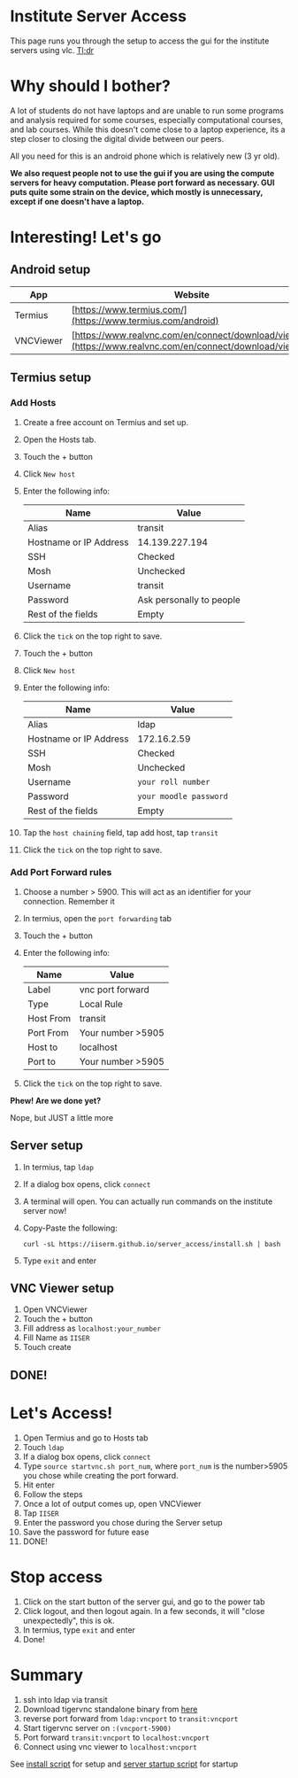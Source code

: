 # Institute Server Access

This page runs you through the setup to access the gui for the institute servers using vlc. [Tl;dr](#summary)

# Why should I bother?

A lot of students do not have laptops and are unable to run some programs and analysis required for some courses, especially computational courses, and lab courses. While this doesn't come close to a laptop experience, its a step closer to closing the digital divide between our peers.

All you need for this is an android phone which is relatively new (3 yr old).

**We also request people not to use the gui if you are using the compute servers for heavy computation. Please port forward as necessary. GUI puts quite some strain on the device, which mostly is unnecessary, except if one doesn't have a laptop.**

# Interesting! Let's go

## Android setup

| App       | Website                                                                                                    |
| --------- | ---------------------------------------------------------------------------------------------------------- |
| Termius   | [https://www.termius.com/](https://www.termius.com/android)                                                |
| VNCViewer | [https://www.realvnc.com/en/connect/download/viewer/](https://www.realvnc.com/en/connect/download/viewer/) |

## Termius setup

### Add Hosts

1. Create a free account on Termius and set up.
2. Open the Hosts tab.
3. Touch the + button
4. Click `New host`
5. Enter the following info:

    | Name                   | Value                    |
    | ---------------------- | ------------------------ |
    | Alias                  | transit                  |
    | Hostname or IP Address | 14.139.227.194           |
    | SSH                    | Checked                  |
    | Mosh                   | Unchecked                |
    | Username               | transit                  |
    | Password               | Ask personally to people |
    | Rest of the fields     | Empty                    |

6. Click the `tick` on the top right to save.
7. Touch the + button
8. Click `New host`
9. Enter the following info:

    | Name                   | Value                  |
    | ---------------------- | ---------------------- |
    | Alias                  | ldap                   |
    | Hostname or IP Address | 172.16.2.59            |
    | SSH                    | Checked                |
    | Mosh                   | Unchecked              |
    | Username               | `your roll number`     |
    | Password               | `your moodle password` |
    | Rest of the fields     | Empty                  |

10. Tap the `host chaining` field, tap add host, tap `transit`
11. Click the `tick` on the top right to save.

### Add Port Forward rules

1. Choose a number > 5900. This will act as an identifier for your connection. Remember it
2. In termius, open the `port forwarding` tab
3. Touch the + button
4. Enter the following info:

    | Name      | Value             |
    | --------- | ----------------- |
    | Label     | vnc port forward  |
    | Type      | Local Rule        |
    | Host From | transit           |
    | Port From | Your number >5905 |
    | Host to   | localhost         |
    | Port to   | Your number >5905 |

5. Click the `tick` on the top right to save.

**Phew! Are we done yet?**

Nope, but JUST a little more

## Server setup

1. In termius, tap `ldap`
2. If a dialog box opens, click `connect`
3. A terminal will open. You can actually run commands on the institute server now!
4. Copy-Paste the following:

   ```curl -sL https://iiserm.github.io/server_access/install.sh | bash```

5. Type `exit` and enter

## VNC Viewer setup

1. Open VNCViewer
2. Touch the + button
3. Fill address as `localhost:your_number`
4. Fill Name as `IISER`
5. Touch create

## DONE!

# Let's Access!

1. Open Termius and go to Hosts tab
2. Touch `ldap`
3. If a dialog box opens, click `connect`
4. Type `source startvnc.sh port_num`, where `port_num` is the number>5905 you chose while creating the port forward.
5. Hit enter
6. Follow the steps
7. Once a lot of output comes up, open VNCViewer
8. Tap `IISER`
9. Enter the password you chose during the Server setup
10. Save the password for future ease
11. DONE!

# Stop access

1. Click on the start button of the server gui, and go to the power tab
2. Click logout, and then logout again. In a few seconds, it will "close unexpectedly", this is ok.
3. In termius, type `exit` and enter
4. Done!

# Summary

1. ssh into ldap via transit
2. Download tigervnc standalone binary from [here](https://https://bintray.com/tigervnc/stable)
3. reverse port forward from `ldap:vncport` to `transit:vncport`
4. Start tigervnc server on `:(vncport-5900)`
5. Port forward `transit:vncport` to `localhost:vncport`
6. Connect using vnc viewer to `localhost:vncport`

See [install script](install.sh) for setup and [server startup script](startvnc.sh) for startup
